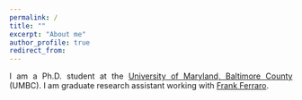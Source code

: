 ```yaml
---
permalink: /
title: ""
excerpt: "About me"
author_profile: true
redirect_from: 
---
```

<p align="justify"> 
I am a Ph.D. student at the <a href="https://www.csee.umbc.edu/">University of Maryland, Baltimore County </a>(UMBC). I am graduate research assistant working with <a href="https://www.csee.umbc.edu/~ferraro/"> Frank Ferraro</a>.
</p>

